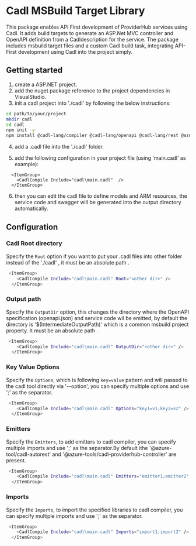 # Cadl MSBuild Target Library

This package enables API First development of ProviderHub services using Cadl. It adds build targets to generate an ASP.Net MVC controller and OpenAPI definition from a Cadldescription for the service. The package includes msbuild target files and a custom Cadl build task, integrating API-First development using Cadl into the project simply.

## Getting started

1. create a ASP.NET project.
2. add the nuget package reference to the project dependencies in VisualStudio.
3. init a cadl project into './cadl' by following the below instructions:

```sh
cd path/to/your/project
mkdir cadl
cd cadl
npm init -y
npm install @cadl-lang/compiler @cadl-lang/openapi @cadl-lang/rest @azure-tools/cadl-autorest @azure-tools/cadl-providerhub @azure-tools/cadl-providerhub-controller
```

4. add a .cadl file into the './cadl' folder.

5. add the following configuration in your project file (using 'main.cadl' as example):

```
  <ItemGroup>
    <CadlCompile Include="cadl\main.cadl"  />
  </ItemGroup>
```

6. then you can edit the cadl file to define models and ARM resources, the service code and swagger will be generated into the output directory automatically.

## Configuration

### Cadl Root directory

Specify the `Root` option if you want to put your .cadl files into other folder instead of the './cadl' , it must be an absolute path .

```bash
 <ItemGroup>
    <CadlCompile Include="cadl\main.cadl" Root="<other dir>" />
  </ItemGroup>
```

### Output path

Specify the `OutputDir` option, this changes the directory where the OpenAPI specification (openapi.json) and service code wil be emitted, by default the directory is '$(IntermediateOutputPath)' which is a common msbuild project property. It must be an absolute path .

```bash
 <ItemGroup>
    <CadlCompile Include="cadl\main.cadl" OutputDir="<other dir>" />
  </ItemGroup>
```

### Key Value Options

Specify the `Options`, which is following `key=value` pattern and will passed to the cadl tool directly via '--option', you can specify multiple options and use ';' as the separator.

```bash
 <ItemGroup>
    <CadlCompile Include="cadl\main.cadl" Options="key1=v1;key2=v2" />
  </ItemGroup>
```

### Emitters

Specify the `Emitters`, to add emitters to cadl compiler, you can specify multiple imports and use ';' as the separator.By default ithe '@azure-tool/cadl-autorest' and '@azure-tools/cadl-providerhub-controller' are present.

```bash
 <ItemGroup>
    <CadlCompile Include="cadl\main.cadl" Emitters="emitter1;emitter2" />
  </ItemGroup>
```

### Imports

Specify the `Imports`, to import the specified libraries to cadl compiler, you can specify multiple imports and use ';' as the separator.

```bash
 <ItemGroup>
    <CadlCompile Include="cadl\main.cadl" Imports="import1;import2" />
  </ItemGroup>
```
